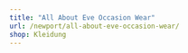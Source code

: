 ```yaml
---
title: "All About Eve Occasion Wear"
url: /newport/all-about-eve-occasion-wear/
shop: Kleidung
---
```

